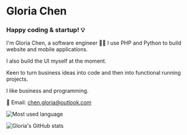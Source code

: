 # Gloria Chen


### Happy coding & startup! 💡

I'm Gloria Chen, a software engineer 👩‍💻 I use PHP and Python to build website and mobile applications.

I also build the UI myself at the moment.

Keen to turn business ideas into code and then into functional running projects.

I like business and programming.

:email: Email: chen.gloria@outlook.com

<div>

![Most used language](https://github-readme-stats.vercel.app/api/top-langs/?username=chen-gloria&layout=compact&bg_color=151515&title_color=fff&text_color=9f9f9f)
  
![Gloria's GitHub stats](https://github-readme-stats.vercel.app/api/?username=chen-gloria&count_private=true&show_icons=true&theme=jolly)

</div>
